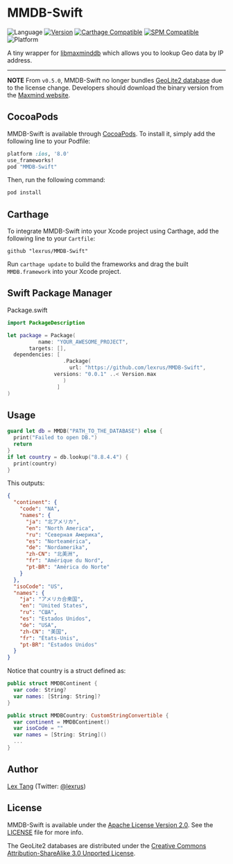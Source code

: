 # MMDB-Swift

![Language](https://img.shields.io/badge/language-Swift%205-orange.svg)
[![Version](https://img.shields.io/cocoapods/v/MMDB-Swift.svg?style=flat)](http://cocoapods.org/pods/MMDB-Swift)
[![Carthage Compatible](https://img.shields.io/badge/Carthage-✓-4BC51D.svg?style=flat)](https://github.com/Carthage/Carthage)
[![SPM Compatible](https://img.shields.io/badge/SPM-✓-4BC51D.svg?style=flat)](https://github.com/Carthage/Carthage)
![Platform](https://img.shields.io/badge/platform-iOS%7COSX%7CLinux-lightgrey.svg)


A tiny wrapper for [libmaxminddb](https://github.com/maxmind/libmaxminddb) which allows you to lookup Geo data by IP address.

---

**NOTE** From `v0.5.0`, MMDB-Swift no longer bundles [GeoLite2 database](http://dev.maxmind.com/geoip/geoip2/geolite2/) due to the license change. Developers should download the binary version from the [Maxmind website](http://dev.maxmind.com/geoip/geoip2/geolite2/).

## CocoaPods

MMDB-Swift is available through [CocoaPods](http://cocoapods.org). To install it, simply add the following line to your Podfile:

``` ruby
platform :ios, '8.0'
use_frameworks!
pod "MMDB-Swift"
```

Then, run the following command:

``` bash
pod install
```

## Carthage

To integrate MMDB-Swift into your Xcode project using Carthage, add the following line to your `Cartfile`:

``` 
github "lexrus/MMDB-Swift"
```

Run `carthage update` to build the frameworks and drag the built `MMDB.framework` into your Xcode project.

## Swift Package Manager

Package.swift

``` swift
import PackageDescription

let package = Package(
          name: "YOUR_AWESOME_PROJECT",
       targets: [],
  dependencies: [
                  .Package(
                    url: "https://github.com/lexrus/MMDB-Swift",
               versions: "0.0.1" ..< Version.max
                  )
                ]
)
```


## Usage

``` swift
guard let db = MMDB("PATH_TO_THE_DATABASE") else {
  print("Failed to open DB.")
  return
}
if let country = db.lookup("8.8.4.4") {
  print(country)
}
```

This outputs:

``` json
{
  "continent": {
    "code": "NA",
    "names": {
      "ja": "北アメリカ",
      "en": "North America",
      "ru": "Северная Америка",
      "es": "Norteamérica",
      "de": "Nordamerika",
      "zh-CN": "北美洲",
      "fr": "Amérique du Nord",
      "pt-BR": "América do Norte"
    }
  },
  "isoCode": "US",
  "names": {
    "ja": "アメリカ合衆国",
    "en": "United States",
    "ru": "США",
    "es": "Estados Unidos",
    "de": "USA",
    "zh-CN": "美国",
    "fr": "États-Unis",
    "pt-BR": "Estados Unidos"
  }
}
```

Notice that country is a struct defined as:

``` swift
public struct MMDBContinent {
  var code: String?
  var names: [String: String]?
}

public struct MMDBCountry: CustomStringConvertible {
  var continent = MMDBContinent()
  var isoCode = ""
  var names = [String: String]()
  ...
}
```

## Author

[Lex Tang](https://github.com/lexrus) (Twitter: [@lexrus](https://twitter.com/lexrus))

## License

MMDB-Swift is available under the [Apache License Version 2.0](http://www.apache.org/licenses/LICENSE-2.0). See the [LICENSE](https://github.com/lexrus/MMDB-Swift/blob/master/LICENSE) file for more info.

The GeoLite2 databases are distributed under the [Creative Commons Attribution-ShareAlike 3.0 Unported License](http://creativecommons.org/licenses/by-sa/3.0/).
